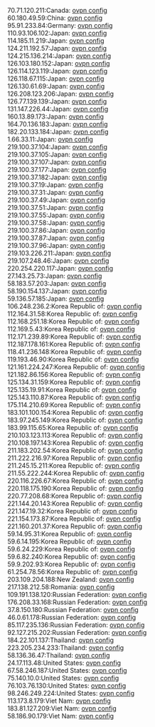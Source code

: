 70.71.120.211:Canada: [ovpn config](vpn/70_71_120_211.ovpn)  
60.180.49.59:China: [ovpn config](vpn/60_180_49_59.ovpn)  
95.91.233.84:Germany: [ovpn config](vpn/95_91_233_84.ovpn)  
110.93.106.102:Japan: [ovpn config](vpn/110_93_106_102.ovpn)  
114.185.11.219:Japan: [ovpn config](vpn/114_185_11_219.ovpn)  
124.211.192.57:Japan: [ovpn config](vpn/124_211_192_57.ovpn)  
124.215.136.214:Japan: [ovpn config](vpn/124_215_136_214.ovpn)  
126.103.180.152:Japan: [ovpn config](vpn/126_103_180_152.ovpn)  
126.114.123.119:Japan: [ovpn config](vpn/126_114_123_119.ovpn)  
126.118.67.115:Japan: [ovpn config](vpn/126_118_67_115.ovpn)  
126.130.61.69:Japan: [ovpn config](vpn/126_130_61_69.ovpn)  
126.208.123.206:Japan: [ovpn config](vpn/126_208_123_206.ovpn)  
126.77.139.139:Japan: [ovpn config](vpn/126_77_139_139.ovpn)  
131.147.226.44:Japan: [ovpn config](vpn/131_147_226_44.ovpn)  
160.13.89.173:Japan: [ovpn config](vpn/160_13_89_173.ovpn)  
164.70.136.183:Japan: [ovpn config](vpn/164_70_136_183.ovpn)  
182.20.133.184:Japan: [ovpn config](vpn/182_20_133_184.ovpn)  
1.66.33.11:Japan: [ovpn config](vpn/1_66_33_11.ovpn)  
219.100.37.104:Japan: [ovpn config](vpn/219_100_37_104.ovpn)  
219.100.37.105:Japan: [ovpn config](vpn/219_100_37_105.ovpn)  
219.100.37.107:Japan: [ovpn config](vpn/219_100_37_107.ovpn)  
219.100.37.177:Japan: [ovpn config](vpn/219_100_37_177.ovpn)  
219.100.37.182:Japan: [ovpn config](vpn/219_100_37_182.ovpn)  
219.100.37.19:Japan: [ovpn config](vpn/219_100_37_19.ovpn)  
219.100.37.31:Japan: [ovpn config](vpn/219_100_37_31.ovpn)  
219.100.37.49:Japan: [ovpn config](vpn/219_100_37_49.ovpn)  
219.100.37.51:Japan: [ovpn config](vpn/219_100_37_51.ovpn)  
219.100.37.55:Japan: [ovpn config](vpn/219_100_37_55.ovpn)  
219.100.37.58:Japan: [ovpn config](vpn/219_100_37_58.ovpn)  
219.100.37.86:Japan: [ovpn config](vpn/219_100_37_86.ovpn)  
219.100.37.87:Japan: [ovpn config](vpn/219_100_37_87.ovpn)  
219.100.37.96:Japan: [ovpn config](vpn/219_100_37_96.ovpn)  
219.103.226.211:Japan: [ovpn config](vpn/219_103_226_211.ovpn)  
219.107.248.46:Japan: [ovpn config](vpn/219_107_248_46.ovpn)  
220.254.220.117:Japan: [ovpn config](vpn/220_254_220_117.ovpn)  
27.143.25.73:Japan: [ovpn config](vpn/27_143_25_73.ovpn)  
58.183.57.203:Japan: [ovpn config](vpn/58_183_57_203.ovpn)  
58.190.154.137:Japan: [ovpn config](vpn/58_190_154_137.ovpn)  
59.136.57.185:Japan: [ovpn config](vpn/59_136_57_185.ovpn)  
106.248.236.2:Korea Republic of: [ovpn config](vpn/106_248_236_2.ovpn)  
112.164.31.58:Korea Republic of: [ovpn config](vpn/112_164_31_58.ovpn)  
112.168.251.18:Korea Republic of: [ovpn config](vpn/112_168_251_18.ovpn)  
112.169.5.43:Korea Republic of: [ovpn config](vpn/112_169_5_43.ovpn)  
112.171.239.89:Korea Republic of: [ovpn config](vpn/112_171_239_89.ovpn)  
112.187.178.161:Korea Republic of: [ovpn config](vpn/112_187_178_161.ovpn)  
118.41.236.148:Korea Republic of: [ovpn config](vpn/118_41_236_148.ovpn)  
119.193.46.90:Korea Republic of: [ovpn config](vpn/119_193_46_90.ovpn)  
121.161.224.247:Korea Republic of: [ovpn config](vpn/121_161_224_247.ovpn)  
121.182.86.156:Korea Republic of: [ovpn config](vpn/121_182_86_156.ovpn)  
125.134.31.159:Korea Republic of: [ovpn config](vpn/125_134_31_159.ovpn)  
125.135.19.91:Korea Republic of: [ovpn config](vpn/125_135_19_91.ovpn)  
125.143.110.87:Korea Republic of: [ovpn config](vpn/125_143_110_87.ovpn)  
175.114.210.69:Korea Republic of: [ovpn config](vpn/175_114_210_69.ovpn)  
183.101.100.154:Korea Republic of: [ovpn config](vpn/183_101_100_154.ovpn)  
183.97.245.149:Korea Republic of: [ovpn config](vpn/183_97_245_149.ovpn)  
183.99.115.65:Korea Republic of: [ovpn config](vpn/183_99_115_65.ovpn)  
210.103.123.113:Korea Republic of: [ovpn config](vpn/210_103_123_113.ovpn)  
210.108.197.143:Korea Republic of: [ovpn config](vpn/210_108_197_143.ovpn)  
211.183.202.54:Korea Republic of: [ovpn config](vpn/211_183_202_54.ovpn)  
211.222.216.97:Korea Republic of: [ovpn config](vpn/211_222_216_97.ovpn)  
211.245.15.211:Korea Republic of: [ovpn config](vpn/211_245_15_211.ovpn)  
211.55.222.244:Korea Republic of: [ovpn config](vpn/211_55_222_244.ovpn)  
220.116.226.67:Korea Republic of: [ovpn config](vpn/220_116_226_67.ovpn)  
220.118.175.190:Korea Republic of: [ovpn config](vpn/220_118_175_190.ovpn)  
220.77.208.68:Korea Republic of: [ovpn config](vpn/220_77_208_68.ovpn)  
221.144.20.143:Korea Republic of: [ovpn config](vpn/221_144_20_143.ovpn)  
221.147.19.32:Korea Republic of: [ovpn config](vpn/221_147_19_32.ovpn)  
221.154.173.87:Korea Republic of: [ovpn config](vpn/221_154_173_87.ovpn)  
221.160.201.37:Korea Republic of: [ovpn config](vpn/221_160_201_37.ovpn)  
59.14.95.31:Korea Republic of: [ovpn config](vpn/59_14_95_31.ovpn)  
59.6.14.195:Korea Republic of: [ovpn config](vpn/59_6_14_195.ovpn)  
59.6.24.229:Korea Republic of: [ovpn config](vpn/59_6_24_229.ovpn)  
59.6.82.240:Korea Republic of: [ovpn config](vpn/59_6_82_240.ovpn)  
59.9.202.93:Korea Republic of: [ovpn config](vpn/59_9_202_93.ovpn)  
61.254.78.56:Korea Republic of: [ovpn config](vpn/61_254_78_56.ovpn)  
203.109.204.188:New Zealand: [ovpn config](vpn/203_109_204_188.ovpn)  
217.138.212.58:Romania: [ovpn config](vpn/217_138_212_58.ovpn)  
109.191.138.120:Russian Federation: [ovpn config](vpn/109_191_138_120.ovpn)  
176.208.33.168:Russian Federation: [ovpn config](vpn/176_208_33_168.ovpn)  
37.8.150.180:Russian Federation: [ovpn config](vpn/37_8_150_180.ovpn)  
46.0.61.178:Russian Federation: [ovpn config](vpn/46_0_61_178.ovpn)  
85.117.235.136:Russian Federation: [ovpn config](vpn/85_117_235_136.ovpn)  
92.127.215.202:Russian Federation: [ovpn config](vpn/92_127_215_202.ovpn)  
184.22.101.137:Thailand: [ovpn config](vpn/184_22_101_137.ovpn)  
223.205.234.233:Thailand: [ovpn config](vpn/223_205_234_233.ovpn)  
58.136.36.47:Thailand: [ovpn config](vpn/58_136_36_47.ovpn)  
24.17.113.48:United States: [ovpn config](vpn/24_17_113_48.ovpn)  
67.58.246.187:United States: [ovpn config](vpn/67_58_246_187.ovpn)  
75.140.10.0:United States: [ovpn config](vpn/75_140_10_0.ovpn)  
76.103.76.130:United States: [ovpn config](vpn/76_103_76_130.ovpn)  
98.246.249.224:United States: [ovpn config](vpn/98_246_249_224.ovpn)  
113.173.8.179:Viet Nam: [ovpn config](vpn/113_173_8_179.ovpn)  
183.81.127.209:Viet Nam: [ovpn config](vpn/183_81_127_209.ovpn)  
58.186.90.179:Viet Nam: [ovpn config](vpn/58_186_90_179.ovpn)  
